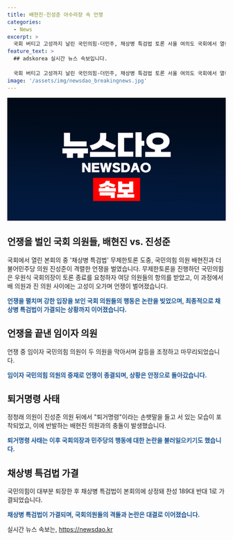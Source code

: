 ```yaml
---
title: 배현진·진성준 아수라장 속 언쟁
categories:
  - News
excerpt: >
  국회 버티고 고성까지 날린 국민의힘·더민주, 채상병 특검법 토론 서울 여의도 국회에서 열린 본회의에서 채상병 특검법 무제한토론 도중 국민의힘과 더불어민주당 의원들이 고성을 오가며 격한 언쟁을 벌였다. 결국 퇴장한 국민의힘 의원들로 인해 특검법은 가결됐으며, 국민의힘이 개원식 불참을 선언했다. 갈등 속에서 휩쓸린 정치권의 모습이 화제다.
feature_text: >
  ## adskorea 실시간 뉴스 속보입니다.

  국회 버티고 고성까지 날린 국민의힘·더민주, 채상병 특검법 토론 서울 여의도 국회에서 열린 본회의에서 채상병 특검법 무제한토론 도중 국민의힘과 더불어민주당 의원들이 고성을 오가며 격한 언쟁을 벌였다. 결국 퇴장한 국민의힘 의원들로 인해 특검법은 가결됐으며, 국민의힘이 개원식 불참을 선언했다. 갈등 속에서 휩쓸린 정치권의 모습이 화제다.
image: '/assets/img/newsdao_breakingnews.jpg'
---
```


<p><img src="/assets/img/newsdao_breakingnews.jpg" alt="adskorea 속보" /></p>

<h2 data-ke-size="size26">언쟁을 벌인 국회 의원들,  배현진 vs. 진성준</h2>

<p>국회에서 열린 본회의 중 '채상병 특검법' 무제한토론 도중, 국민의힘 의원 배현진과 더불어민주당 의원 진성준이 격렬한 언쟁을 벌였습니다. 무제한토론을 진행하던 국민의힘은 우원식 국회의장이 토론 종료를 요청하자 여당 의원들의 항의를 받았고, 이 과정에서 배 의원과 진 의원 사이에는 고성이 오가며 언쟁이 벌어졌습니다. </p>

<p data-ke-size="size16"><b><span style="color: #1a5490;">언쟁을 펼치며 강한 입장을 보인 국회 의원들의 행동은 논란을 빚었으며, 최종적으로 채상병 특검법이 가결되는 상황까지 이어졌습니다.</span></b></p>

<h2 data-ke-size="size26">언쟁을 끝낸 임이자 의원</h2>

<p>언쟁 중 임이자 국민의힘 의원이 두 의원을 막아서며 갈등을 조정하고 마무리되었습니다. </p>

<p data-ke-size="size16"><b><span style="color: #1a5490;">임이자 국민의힘 의원의 중재로 언쟁이 종결되며, 상황은 안정으로 돌아갔습니다.</span></b></p>

<h2 data-ke-size="size26">퇴거명령 사태</h2>

<p>정청래 의원이 진성준 의원 뒤에서 "퇴거명령"이라는 손팻말을 들고 서 있는 모습이 포착되었고, 이에 반발하는 배현진 의원과의 충돌이 발생했습니다. </p>

<p data-ke-size="size16"><b><span style="color: #1a5490;">퇴거명령 사태는 이후 국회의장과 민주당의 행동에 대한 논란을 불러일으키기도 했습니다.</span></b></p>

<h2 data-ke-size="size26">채상병 특검법 가결</h2>

<p>국민의힘이 대부분 퇴장한 후 채상병 특검법이 본회의에 상정돼 찬성 189대 반대 1로 가결되었습니다. </p>

<p data-ke-size="size16"><b><span style="color: #1a5490;">채상병 특검법이 가결되며, 국회의원들의 격돌과 논란은 대결로 이어졌습니다.</span></b></p>
실시간 뉴스 속보는, <a href="https://newsdao.kr" rel="dofollow">https://newsdao.kr</a>


